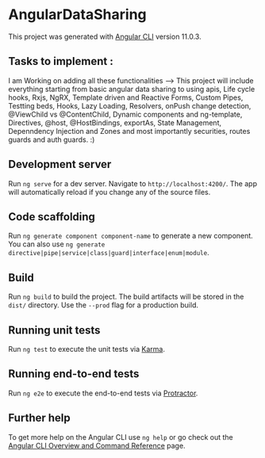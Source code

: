 # AngularDataSharing

This project was generated with [Angular CLI](https://github.com/angular/angular-cli) version 11.0.3.

## Tasks to implement : 
I am Working on adding all these functionalities -->
This project will include everything starting from basic angular data sharing to using apis, Life cycle  hooks, Rxjs, NgRX, Template driven and Reactive Forms, Custom Pipes, Testting beds, Hooks, Lazy Loading, Resolvers, onPush change detection, @ViewChild vs @ContentChild, Dynamic components and ng-template, Directives, @host, @HostBindings, exportAs, State Management, Depenndency Injection and Zones and most importantly securities, routes guards and auth guards. :)

## Development server

Run `ng serve` for a dev server. Navigate to `http://localhost:4200/`. The app will automatically reload if you change any of the source files.

## Code scaffolding

Run `ng generate component component-name` to generate a new component. You can also use `ng generate directive|pipe|service|class|guard|interface|enum|module`.

## Build

Run `ng build` to build the project. The build artifacts will be stored in the `dist/` directory. Use the `--prod` flag for a production build.

## Running unit tests

Run `ng test` to execute the unit tests via [Karma](https://karma-runner.github.io).

## Running end-to-end tests

Run `ng e2e` to execute the end-to-end tests via [Protractor](http://www.protractortest.org/).

## Further help

To get more help on the Angular CLI use `ng help` or go check out the [Angular CLI Overview and Command Reference](https://angular.io/cli) page.

